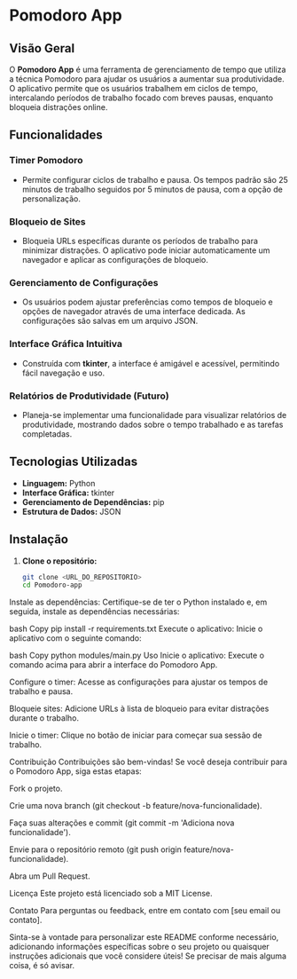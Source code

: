 # Pomodoro App

## Visão Geral
O **Pomodoro App** é uma ferramenta de gerenciamento de tempo que utiliza a técnica Pomodoro para ajudar os usuários a aumentar sua produtividade. O aplicativo permite que os usuários trabalhem em ciclos de tempo, intercalando períodos de trabalho focado com breves pausas, enquanto bloqueia distrações online.

## Funcionalidades

### Timer Pomodoro
- Permite configurar ciclos de trabalho e pausa. Os tempos padrão são 25 minutos de trabalho seguidos por 5 minutos de pausa, com a opção de personalização.

### Bloqueio de Sites
- Bloqueia URLs específicas durante os períodos de trabalho para minimizar distrações. O aplicativo pode iniciar automaticamente um navegador e aplicar as configurações de bloqueio.

### Gerenciamento de Configurações
- Os usuários podem ajustar preferências como tempos de bloqueio e opções de navegador através de uma interface dedicada. As configurações são salvas em um arquivo JSON.

### Interface Gráfica Intuitiva
- Construída com **tkinter**, a interface é amigável e acessível, permitindo fácil navegação e uso.

### Relatórios de Produtividade (Futuro)
- Planeja-se implementar uma funcionalidade para visualizar relatórios de produtividade, mostrando dados sobre o tempo trabalhado e as tarefas completadas.

## Tecnologias Utilizadas
- **Linguagem:** Python
- **Interface Gráfica:** tkinter
- **Gerenciamento de Dependências:** pip
- **Estrutura de Dados:** JSON

## Instalação

1. **Clone o repositório:**
   ```bash
   git clone <URL_DO_REPOSITORIO>
   cd Pomodoro-app
Instale as dependências: Certifique-se de ter o Python instalado e, em seguida, instale as dependências necessárias:

bash
Copy
pip install -r requirements.txt
Execute o aplicativo: Inicie o aplicativo com o seguinte comando:

bash
Copy
python modules/main.py
Uso
Inicie o aplicativo: Execute o comando acima para abrir a interface do Pomodoro App.

Configure o timer: Acesse as configurações para ajustar os tempos de trabalho e pausa.

Bloqueie sites: Adicione URLs à lista de bloqueio para evitar distrações durante o trabalho.

Inicie o timer: Clique no botão de iniciar para começar sua sessão de trabalho.

Contribuição
Contribuições são bem-vindas! Se você deseja contribuir para o Pomodoro App, siga estas etapas:

Fork o projeto.

Crie uma nova branch (git checkout -b feature/nova-funcionalidade).

Faça suas alterações e commit (git commit -m 'Adiciona nova funcionalidade').

Envie para o repositório remoto (git push origin feature/nova-funcionalidade).

Abra um Pull Request.

Licença
Este projeto está licenciado sob a MIT License.

Contato
Para perguntas ou feedback, entre em contato com [seu email ou contato].

Sinta-se à vontade para personalizar este README conforme necessário, adicionando informações específicas sobre o seu projeto ou quaisquer instruções adicionais que você considere úteis! Se precisar de mais alguma coisa, é só avisar.
